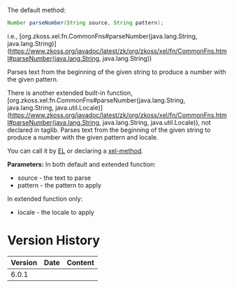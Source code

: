 The default method:

```java
Number parseNumber(String source, String pattern);
```

  
i.e.,
[org.zkoss.xel.fn.CommonFns#parseNumber(java.lang.String, java.lang.String)](https://www.zkoss.org/javadoc/latest/zk/org/zkoss/xel/fn/CommonFns.html#parseNumber(java.lang.String, java.lang.String))

Parses text from the beginning of the given string to produce a number
with the given pattern.

There is another extended built-in function,
[org.zkoss.xel.fn.CommonFns#parseNumber(java.lang.String, java.lang.String, java.util.Locale)](https://www.zkoss.org/javadoc/latest/zk/org/zkoss/xel/fn/CommonFns.html#parseNumber(java.lang.String, java.lang.String, java.util.Locale)),
not declared in taglib. Parses text from the beginning of the given
string to produce a number with the given pattern and locale.

You can call it by [ EL](/zuml_ref/static_fields_and_methods)
or declaring a [ xel-method](/zuml_ref/xel_method).

**Parameters:** In both default and extended function:

- source - the text to parse
- pattern - the pattern to apply

In extended function only:

- locale - the locale to apply

# Version History

| Version | Date | Content |
|---------|------|---------|
| 6.0.1   |      |         |
